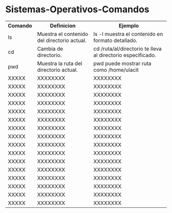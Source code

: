 # Sistemas-Operativos-Comandos

<table>
  <tr>
    <th>Comando</th>
    <th>Definicion</th>
    <th>Ejemplo</th>
  </tr>
  <tr>
    <td>ls</td>
    <td>Muestra el contenido del directorio actual.</td>
    <td>ls -l muestra el contenido en formato detallado.</td>
  </tr>
  <tr>
    <td>cd</td>
    <td>Cambia de directorio.</td>
    <td>cd /ruta/al/directorio te lleva al directorio especificado.</td>
  </tr>
 <tr>
    <td>pwd</td>
    <td>Muestra la ruta del directorio actual.</td>
    <td>pwd puede mostrar ruta como /home/ulacit</td>
  </tr>
  <tr>
<td>XXXXX</td>
<td>XXXXXXXX</td>
<td>XXXXXXXX</td>
</tr> 
<tr>
<td>XXXXX</td>
<td>XXXXXXXX</td>
<td>XXXXXXXX</td>
</tr> 
<tr>
<td>XXXXX</td>
<td>XXXXXXXX</td>
<td>XXXXXXXX</td>
</tr> 
<tr>
<td>XXXXX</td>
<td>XXXXXXXX</td>
<td>XXXXXXXX</td>
</tr> 
<tr>
<td>XXXXX</td>
<td>XXXXXXXX</td>
<td>XXXXXXXX</td>
</tr> 
<tr>
<td>XXXXX</td>
<td>XXXXXXXX</td>
<td>XXXXXXXX</td>
</tr> 
<tr>
<td>XXXXX</td>
<td>XXXXXXXX</td>
<td>XXXXXXXX</td>
</tr> 
<tr>
<td>XXXXX</td>
<td>XXXXXXXX</td>
<td>XXXXXXXX</td>
</tr> 
<tr>
<td>XXXXX</td>
<td>XXXXXXXX</td>
<td>XXXXXXXX</td>
</tr> 
<tr>
<td>XXXXX</td>
<td>XXXXXXXX</td>
<td>XXXXXXXX</td>
</tr> 
<tr>
<td>XXXXX</td>
<td>XXXXXXXX</td>
<td>XXXXXXXX</td>
</tr> 
<tr>
<td>XXXXX</td>
<td>XXXXXXXX</td>
<td>XXXXXXXX</td>
</tr> 
<tr>
<td>XXXXX</td>
<td>XXXXXXXX</td>
<td>XXXXXXXX</td>
</tr> 
<tr>
<td>XXXXX</td>
<td>XXXXXXXX</td>
<td>XXXXXXXX</td>
</tr> 
<tr>
<td>XXXXX</td>
<td>XXXXXXXX</td>
<td>XXXXXXXX</td>
</tr> 
<tr>
<td>XXXXX</td>
<td>XXXXXXXX</td>
<td>XXXXXXXX</td>
</tr> 


  
</table>
